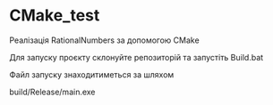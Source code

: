 # CMake_test
 Реалізація RationalNumbers за допомогою CMake

 Для запуску проєкту склонуйте репозиторій та запустіть Build.bat

 Файл запуску знаходитиметься за шляхом
 
 build/Release/main.exe
